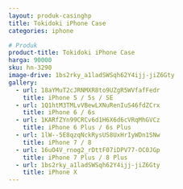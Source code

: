 ```yaml
---
layout: produk-casinghp
title: Tokidoki iPhone Case
categories: iphone

# Produk
product-title: Tokidoki iPhone Case
harga: 90000
sku: hn-3290
image-drive: 1bs2rky_a1ladSWSqh62Y4ijj-jiZ6Gty
gallery:
  - url: 18aYMuT2cJRNMXR8to9UZgR5WVfafFedr
    title: iPhone 5 / 5s / SE
  - url: 1Q1htM3TMLvVBewLXNuRenIuS46fdZCrx
    title: iPhone 6 / 6s
  - url: 1KARfZYn99CRCv6d1H6X6d6cVRqMhGVCz
    title: iPhone 6 Plus / 6s Plus
  - url: 1lW--5E8qzqNckRysUS8UxHrIyWDn1SNw
    title: iPhone 7 / 8
  - url: 16uO4V_rnog2_rDttF07iDPV77-OC0JGp
    title: iPhone 7 Plus / 8 Plus
  - url: 1bs2rky_a1ladSWSqh62Y4ijj-jiZ6Gty
    title: iPhone X
---
```

